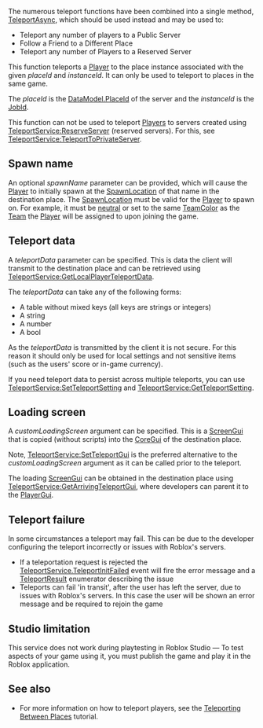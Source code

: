 The numerous teleport functions have been combined into a single method, [TeleportAsync](https://developer.roblox.com/en-us/api-reference/function/TeleportService/TeleportAsync), which should be used instead and may be used to:

*   Teleport any number of players to a Public Server
*   Follow a Friend to a Different Place
*   Teleport any number of Players to a Reserved Server

This function teleports a [Player](https://developer.roblox.com/en-us/api-reference/class/Player) to the place instance associated with the given _placeId_ and _instanceId_. It can only be used to teleport to places in the same game.

The _placeId_ is the [DataModel.PlaceId](https://developer.roblox.com/en-us/api-reference/property/DataModel/PlaceId) of the server and the _instanceId_ is the [JobId](https://developer.roblox.com/en-us/api-reference/property/DataModel/JobId).

This function can not be used to teleport [Players](https://developer.roblox.com/en-us/api-reference/class/Player) to servers created using [TeleportService:ReserveServer](https://developer.roblox.com/en-us/api-reference/function/TeleportService/ReserveServer) (reserved servers). For this, see [TeleportService:TeleportToPrivateServer](https://developer.roblox.com/en-us/api-reference/function/TeleportService/TeleportToPrivateServer).

Spawn name
----------

An optional _spawnName_ parameter can be provided, which will cause the [Player](https://developer.roblox.com/en-us/api-reference/class/Player) to initially spawn at the [SpawnLocation](https://developer.roblox.com/en-us/api-reference/class/SpawnLocation) of that name in the destination place. The [SpawnLocation](https://developer.roblox.com/en-us/api-reference/class/SpawnLocation) must be valid for the [Player](https://developer.roblox.com/en-us/api-reference/class/Player) to spawn on. For example, it must be [neutral](https://developer.roblox.com/en-us/api-reference/property/SpawnLocation/Neutral) or set to the same [TeamColor](https://developer.roblox.com/en-us/api-reference/property/SpawnLocation/TeamColor) as the [Team](https://developer.roblox.com/en-us/api-reference/class/Team) the [Player](https://developer.roblox.com/en-us/api-reference/class/Player) will be assigned to upon joining the game.

Teleport data
-------------

A _teleportData_ parameter can be specified. This is data the client will transmit to the destination place and can be retrieved using [TeleportService:GetLocalPlayerTeleportData](https://developer.roblox.com/en-us/api-reference/function/TeleportService/GetLocalPlayerTeleportData).

The _teleportData_ can take any of the following forms:

*   A table without mixed keys (all keys are strings or integers)
*   A string
*   A number
*   A bool

As the _teleportData_ is transmitted by the client it is not secure. For this reason it should only be used for local settings and not sensitive items (such as the users' score or in-game currency).

If you need teleport data to persist across multiple teleports, you can use [TeleportService:SetTeleportSetting](https://developer.roblox.com/en-us/api-reference/function/TeleportService/SetTeleportSetting) and [TeleportService:GetTeleportSetting](https://developer.roblox.com/en-us/api-reference/function/TeleportService/GetTeleportSetting).

Loading screen
--------------

A _customLoadingScreen_ argument can be specified. This is a [ScreenGui](https://developer.roblox.com/en-us/api-reference/class/ScreenGui) that is copied (without scripts) into the [CoreGui](https://developer.roblox.com/en-us/api-reference/class/CoreGui) of the destination place.

Note, [TeleportService:SetTeleportGui](https://developer.roblox.com/en-us/api-reference/function/TeleportService/SetTeleportGui) is the preferred alternative to the _customLoadingScreen_ argument as it can be called prior to the teleport.

The loading [ScreenGui](https://developer.roblox.com/en-us/api-reference/class/ScreenGui) can be obtained in the destination place using [TeleportService:GetArrivingTeleportGui](https://developer.roblox.com/en-us/api-reference/function/TeleportService/GetArrivingTeleportGui), where developers can parent it to the [PlayerGui](https://developer.roblox.com/en-us/api-reference/class/PlayerGui).

Teleport failure
----------------

In some circumstances a teleport may fail. This can be due to the developer configuring the teleport incorrectly or issues with Roblox's servers.

*   If a teleportation request is rejected the [TeleportService.TeleportInitFailed](https://developer.roblox.com/en-us/api-reference/event/TeleportService/TeleportInitFailed) event will fire the error message and a [TeleportResult](https://developer.roblox.com/en-us/api-reference/enum/TeleportResult) enumerator describing the issue
*   Teleports can fail 'in transit', after the user has left the server, due to issues with Roblox's servers. In this case the user will be shown an error message and be required to rejoin the game

Studio limitation
-----------------

This service does not work during playtesting in Roblox Studio — To test aspects of your game using it, you must publish the game and play it in the Roblox application.

See also
--------

*   For more information on how to teleport players, see the [Teleporting Between Places](https://developer.roblox.com/en-us/articles/teleporting-between-places) tutorial.